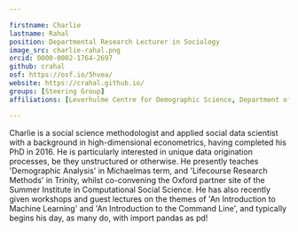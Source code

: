 ```yaml
---

firstname: Charlie
lastname: Rahal
position: Departmental Research Lecturer in Sociology
image_src: charlie-rahal.png
orcid: 0000-0002-1764-2697
github: crahal
osf: https://osf.io/5hvea/
website: https://crahal.github.io/
groups: [Steering Group]
affiliations: [Leverhulme Centre for Demographic Science, Department of Sociology, Nuffield College, Social Sciences Division]

---
```


Charlie is a social science methodologist and applied social data scientist with a background in high-dimensional econometrics, having completed his PhD in 2016. He is particularly interested in unique data origination processes, be they unstructured or otherwise. He presently teaches 'Demographic Analysis' in Michaelmas term, and 'Lifecourse Research Methods' in Trinity, whilst co-convening the Oxford partner site of the Summer Institute in Computational Social Science. He has also recently given workshops and guest lectures on the themes of 'An Introduction to Machine Learning' and 'An Introduction to the Command Line', and typically begins his day, as many do, with import pandas as pd!
